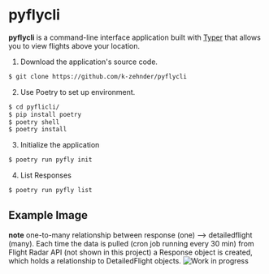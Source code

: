 # pyflycli

**pyflycli** is a command-line interface application built with [Typer](https://typer.tiangolo.com/) that allows you to view flights above your location.


1. Download the application's source code.
```sh
$ git clone https://github.com/k-zehnder/pyflycli
```
2. Use Poetry to set up environment.

```sh
$ cd pyflicli/
$ pip install poetry
$ poetry shell 
$ poetry install
```
3. Initialize the application
```sh 
$ poetry run pyfly init
```
4. List Responses
```sh 
$ poetry run pyfly list
```

## Example Image
**note** one-to-many relationship between response (one) --> detailedflight (many). Each time the data is pulled (cron job running every 30 min) from Flight Radar API (not shown in this project) a Response object is created, which holds a relationship to DetailedFlight objects.
![Work in progress](https://github.com/k-zehnder/pyflycli/blob/main/demo.png)
